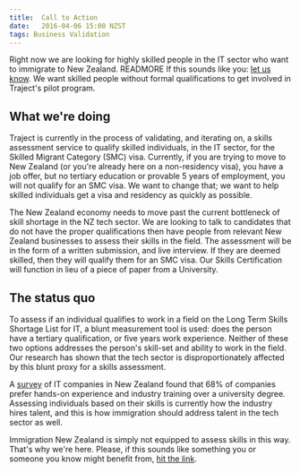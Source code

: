 ```yaml
---
title:  Call to Action
date:   2016-04-06 15:00 NZST
tags: Business Validation
---
```


Right now we are looking for highly skilled people in the IT sector who want to immigrate to New Zealand. READMORE If this sounds like you: [let us know](http://www.traject.nz/work-in-new-zealand). We want skilled people without formal qualifications to get involved in Traject's pilot program.

## What we're doing
Traject is currently in the process of validating, and iterating on, a skills assessment service to qualify skilled individuals, in the IT sector, for the Skilled Migrant Category (SMC) visa. Currently, if you are trying to move to New Zealand (or you're already here on a non-residency visa), you have a job offer, but no tertiary education or provable 5 years of employment, you will not qualify for an SMC visa. We want to change that; we want to help skilled individuals get a visa and residency as quickly as possible. 

The New Zealand economy needs to move past the current bottleneck of skill shortage in the NZ tech sector. We are looking to talk to candidates that do not have the proper qualifications then have people from relevant New Zealand businesses to assess their skills in the field. The assessment will be in the form of a written submission, and live interview. If they are deemed skilled, then they will qualify them for an SMC visa. Our Skills Certification will function in lieu of a piece of paper from a University.

## The status quo
To assess if an individual qualifies to work in a field on the Long Term Skills Shortage List for IT, a blunt measurement tool is used: does the person have a tertiary qualification, or five years work experience. Neither of these two options addresses the person's skill-set and ability to work in the field. Our research has shown that the tech sector is disproportionately affected by this blunt proxy for a skills assessment. 

A [survey](https://www.absoluteit.co.nz/2016/03/experience-outsmarts-university-degree/) of IT companies in New Zealand found that 68% of companies prefer hands-on experience and industry training over a university degree. Assessing individuals based on their skills is currently how the industry hires talent, and this is how immigration should address talent in the tech sector as well. 

Immigration New Zealand is simply not equipped to assess skills in this way. That's why we're here. Please, if this sounds like something you or someone you know might benefit from, [hit the link](www.traject.nz/work-in-new-zealand). 